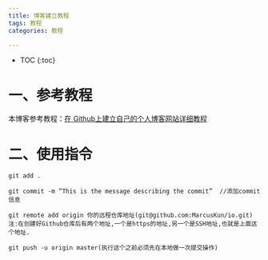 ```yaml
---
title: 博客建立教程
tags: 教程 
categories: 教程

---
```


* TOC
{:toc}


# 一、参考教程

本博客参考教程：[在 Github上建立自己的个人博客网站详细教程](http://t.csdn.cn/9LwxL)

# 二、使用指令

```
git add .

git commit -m “This is the message describing the commit”  //添加commit信息

git remote add origin 你的远程仓库地址(git@github.com:MarcusKun/io.git)
注:在创建好Github仓库后有两个地址,一个是https的地址,另一个是SSH地址,也就是上面这个地址.

git push -u origin master(执行这个之前必须先在本地做一次提交操作)
```



